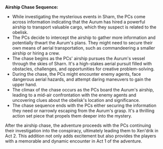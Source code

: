 **Airship Chase Sequence:**

- While investigating the mysterious events in Sharn, the PCs come across information indicating that the Aurum has hired a powerful airship to transport valuable cargo, which they suspect is related to the obelisk.
- The PCs decide to intercept the airship to gather more information and potentially thwart the Aurum's plans. They might need to secure their own means of aerial transportation, such as commandeering a smaller airship or hiring a crew.
- The chase begins as the PCs' airship pursues the Aurum's vessel through the skies of Sharn. It's a high-stakes aerial pursuit filled with obstacles, challenges, and opportunities for creative problem-solving.
- During the chase, the PCs might encounter enemy agents, face dangerous aerial hazards, and attempt daring maneuvers to gain the upper hand.
- The climax of the chase occurs as the PCs board the Aurum's airship, leading to a mid-air confrontation with the enemy agents and uncovering clues about the obelisk's location and significance.
- The chase sequence ends with the PCs either securing the information they need or narrowly escaping from the Aurum's grasp. It's a thrilling action set piece that propels them deeper into the mystery.

After the airship chase, the adventure proceeds with the PCs continuing their investigation into the conspiracy, ultimately leading them to Xen'drik in Act 2. This addition not only adds excitement but also provides the players with a memorable and dynamic encounter in Act 1 of the adventure.